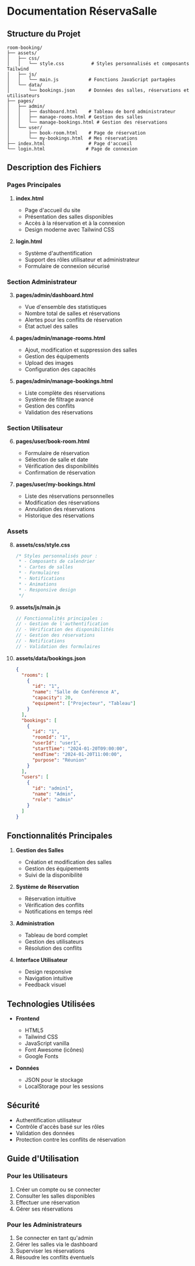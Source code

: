 # Documentation RéservaSalle

## Structure du Projet

```
room-booking/
├── assets/
│   ├── css/
│   │   └── style.css          # Styles personnalisés et composants Tailwind
│   ├── js/
│   │   └── main.js           # Fonctions JavaScript partagées
│   └── data/
│       └── bookings.json     # Données des salles, réservations et utilisateurs
├── pages/
│   ├── admin/
│   │   ├── dashboard.html    # Tableau de bord administrateur
│   │   ├── manage-rooms.html # Gestion des salles
│   │   └── manage-bookings.html # Gestion des réservations
│   └── user/
│       ├── book-room.html    # Page de réservation
│       └── my-bookings.html  # Mes réservations
├── index.html                # Page d'accueil
└── login.html               # Page de connexion
```

## Description des Fichiers

### Pages Principales

1. **index.html**
   - Page d'accueil du site
   - Présentation des salles disponibles
   - Accès à la réservation et à la connexion
   - Design moderne avec Tailwind CSS

2. **login.html**
   - Système d'authentification
   - Support des rôles utilisateur et administrateur
   - Formulaire de connexion sécurisé

### Section Administrateur

3. **pages/admin/dashboard.html**
   - Vue d'ensemble des statistiques
   - Nombre total de salles et réservations
   - Alertes pour les conflits de réservation
   - État actuel des salles

4. **pages/admin/manage-rooms.html**
   - Ajout, modification et suppression des salles
   - Gestion des équipements
   - Upload des images
   - Configuration des capacités

5. **pages/admin/manage-bookings.html**
   - Liste complète des réservations
   - Système de filtrage avancé
   - Gestion des conflits
   - Validation des réservations

### Section Utilisateur

6. **pages/user/book-room.html**
   - Formulaire de réservation
   - Sélection de salle et date
   - Vérification des disponibilités
   - Confirmation de réservation

7. **pages/user/my-bookings.html**
   - Liste des réservations personnelles
   - Modification des réservations
   - Annulation des réservations
   - Historique des réservations

### Assets

8. **assets/css/style.css**
   ```css
   /* Styles personnalisés pour :
    * - Composants de calendrier
    * - Cartes de salles
    * - Formulaires
    * - Notifications
    * - Animations
    * - Responsive design
    */
   ```

9. **assets/js/main.js**
   ```javascript
   // Fonctionnalités principales :
   // - Gestion de l'authentification
   // - Vérification des disponibilités
   // - Gestion des réservations
   // - Notifications
   // - Validation des formulaires
   ```

10. **assets/data/bookings.json**
    ```json
    {
      "rooms": [
        {
          "id": "1",
          "name": "Salle de Conférence A",
          "capacity": 20,
          "equipment": ["Projecteur", "Tableau"]
        }
      ],
      "bookings": [
        {
          "id": "1",
          "roomId": "1",
          "userId": "user1",
          "startTime": "2024-01-20T09:00:00",
          "endTime": "2024-01-20T11:00:00",
          "purpose": "Réunion"
        }
      ],
      "users": [
        {
          "id": "admin1",
          "name": "Admin",
          "role": "admin"
        }
      ]
    }
    ```

## Fonctionnalités Principales

1. **Gestion des Salles**
   - Création et modification des salles
   - Gestion des équipements
   - Suivi de la disponibilité

2. **Système de Réservation**
   - Réservation intuitive
   - Vérification des conflits
   - Notifications en temps réel

3. **Administration**
   - Tableau de bord complet
   - Gestion des utilisateurs
   - Résolution des conflits

4. **Interface Utilisateur**
   - Design responsive
   - Navigation intuitive
   - Feedback visuel

## Technologies Utilisées

- **Frontend**
  - HTML5
  - Tailwind CSS
  - JavaScript vanilla
  - Font Awesome (icônes)
  - Google Fonts

- **Données**
  - JSON pour le stockage
  - LocalStorage pour les sessions

## Sécurité

- Authentification utilisateur
- Contrôle d'accès basé sur les rôles
- Validation des données
- Protection contre les conflits de réservation

## Guide d'Utilisation

### Pour les Utilisateurs
1. Créer un compte ou se connecter
2. Consulter les salles disponibles
3. Effectuer une réservation
4. Gérer ses réservations

### Pour les Administrateurs
1. Se connecter en tant qu'admin
2. Gérer les salles via le dashboard
3. Superviser les réservations
4. Résoudre les conflits éventuels
